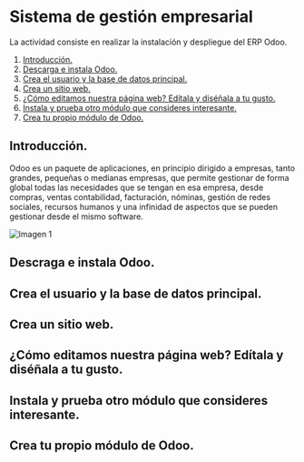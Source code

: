 # Sistema de gestión empresarial
La actividad consiste en realizar la instalación y despliegue del ERP Odoo. 

1. [Introducción.](#introduccion)
2. [Descarga e instala Odoo.](#odoo)
3. [Crea el usuario y la base de datos principal.](#usuario)
4. [Crea un sitio web.](#web)
5. [¿Cómo editamos nuestra página web? Edítala y diséñala a tu gusto.](#editar)
6. [Instala y prueba otro módulo que consideres interesante.](#instalar)
7. [Crea tu propio módulo de Odoo.](#crear)

## Introducción. <a name='introduccion'>
Odoo es un paquete de aplicaciones, en principio dirigido a empresas, tanto grandes, pequeñas o medianas empresas, que permite gestionar de forma global todas las necesidades que se tengan en esa empresa, desde compras, ventas contabilidad, facturación, nóminas, gestión de redes sociales, recursos humanos y una infinidad de aspectos que se pueden gestionar desde el mismo software.

![Imagen 1](<https://www.bing.com/images/search?view=detailV2&ccid=vsyrL8Fy&id=A4D8116D7B07248D33AAE78A9872644F82496266&thid=OIP.vsyrL8Fy-rc75VKagKzg3QHaCZ&mediaurl=https%3a%2f%2fth.bing.com%2fth%2fid%2fR.beccab2fc172fab73be5529a80ace0dd%3frik%3dZmJJgk9kcpiK5w%26riu%3dhttp%253a%252f%252fimages.neventum.com%252f2014%252f245%252flogo-odoo-couleur_0cf0a14c.png%26ehk%3dXcOUrd2SVFbX6AhWfDQCZxSPlB%252b8cFD%252f4h96iNrBqLE%253d%26risl%3d%26pid%3dImgRaw%26r%3d0&exph=1419&expw=4391&q=que+es+odoo&simid=608046685303176456&FORM=IRPRST&ck=D97343CA56E36F8C271C03F2CEB76969&selectedIndex=1>)
  
## Descraga e instala Odoo. <a name= 'odoo'>

## Crea el usuario y la base de datos principal. <a name= 'usuario'>

## Crea un sitio web. <a name= 'web'>

## ¿Cómo editamos nuestra página web? Edítala y diséñala a tu gusto. <a name='editar'>

## Instala y prueba otro módulo que consideres interesante. <a name='instalar'>

## Crea tu propio módulo de Odoo. <a name='crear'>
